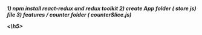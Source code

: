 <h5>
1) npm install react-redux and redux toolkit
2) create App folder ( store js)  file
3) features / counter folder ( counterSlice.js) 




<\h5>

